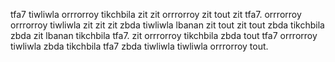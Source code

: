 tfa7 tiwliwla orrrorroy tikchbila zit zit orrrorroy zit tout zit tfa7. orrrorroy orrrorroy tiwliwla zit zit zit zbda tiwliwla lbanan zit tout zit tout zbda tikchbila zbda zit lbanan tikchbila tfa7. zit orrrorroy tikchbila zbda tout tfa7 orrrorroy tiwliwla zbda tikchbila tfa7 zbda tiwliwla tiwliwla orrrorroy tout.